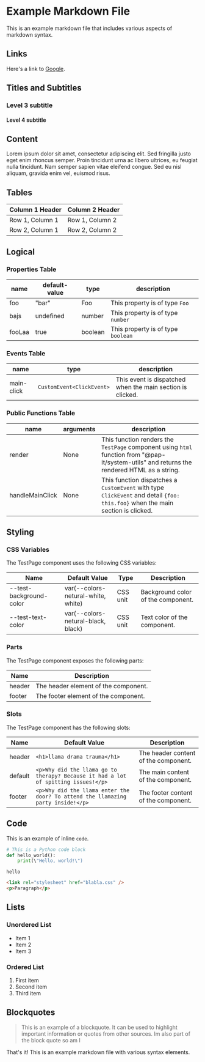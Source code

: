 # Example Markdown File

This is an example markdown file that includes various aspects of markdown syntax.

## Links

Here's a link to [Google](https://www.google.com).

## Titles and Subtitles

### Level 3 subtitle

#### Level 4 subtitle

## Content

Lorem ipsum dolor sit amet, consectetur adipiscing elit. Sed fringilla justo eget enim rhoncus semper. Proin tincidunt urna ac libero ultrices, eu feugiat nulla tincidunt. Nam semper sapien vitae eleifend congue. Sed eu nisl aliquam, gravida enim vel, euismod risus.

## Tables

| Column 1 Header | Column 2 Header |
| --------------- | --------------- |
| Row 1, Column 1 | Row 1, Column 2 |
| Row 2, Column 1 | Row 2, Column 2 |

## Logical

### Properties Table

| name   | default-value | type    | description                        |
| ------ | ------------- | ------- | ---------------------------------- |
| foo    | "bar"         | Foo     | This property is of type `Foo`     |
| bajs   | undefined     | number  | This property is of type `number`  |
| fooLaa | true          | boolean | This property is of type `boolean` |

### Events Table

| name       | type                      | description                                                |
| ---------- | ------------------------- | ---------------------------------------------------------- |
| main-click | `CustomEvent<ClickEvent>` | This event is dispatched when the main section is clicked. |

### Public Functions Table

| name            | arguments | description                                                                                                                                 |
| --------------- | --------- | ------------------------------------------------------------------------------------------------------------------------------------------- |
| render          | None      | This function renders the `TestPage` component using `html` function from "@pap-it/system-utils" and returns the rendered HTML as a string. |
| handleMainClick | None      | This function dispatches a `CustomEvent` with type `ClickEvent` and detail `{foo: this.foo}` when the main section is clicked.              |

## Styling

### CSS Variables

The TestPage component uses the following CSS variables:

| Name                    | Default Value                      | Type     | Description                        |
| ----------------------- | ---------------------------------- | -------- | ---------------------------------- |
| --test-background-color | var(--colors-netural-white, white) | CSS unit | Background color of the component. |
| --test-text-color       | var(--colors-netural-black, black) | CSS unit | Text color of the component.       |

### Parts

The TestPage component exposes the following parts:

| Name   | Description                          |
| ------ | ------------------------------------ |
| header | The header element of the component. |
| footer | The footer element of the component. |

### Slots

The TestPage component has the following slots:

| Name    | Default Value                                                                      | Description                          |
| ------- | ---------------------------------------------------------------------------------- | ------------------------------------ |
| header  | `<h1>llama drama trauma</h1>`                                                      | The header content of the component. |
| default | `<p>Why did the llama go to therapy? Because it had a lot of spitting issues!</p>` | The main content of the component.   |
| footer  | `<p>Why did the llama enter the door? To attend the llamazing party inside!</p>`   | The footer content of the component. |

## Code

This is an example of inline `code`.

```python
# This is a Python code block
def hello_world():
    print(\"Hello, world!\")
```

`hello`

```html
<link rel="stylesheet" href="blabla.css" />
<p>Paragraph</p>
```

## Lists

### Unordered List

- Item 1
- Item 2
- Item 3

### Ordered List

1. First item
2. Second item
3. Third item

## Blockquotes

> This is an example of a blockquote. It can be used to highlight important information or quotes from other sources.
> Im also part of the block quote
> so am I

That's it! This is an example markdown file with various syntax elements.
